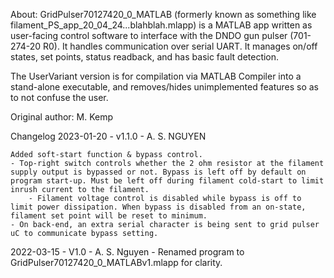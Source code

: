 About: GridPulser70127420_0_MATLAB (formerly known as something like filament_PS_app_20_04_24...blahblah.mlapp) is a MATLAB app written as user-facing control software to interface with the DNDO gun pulser (701-274-20 R0). It handles communication over serial UART. It manages on/off states, set points, status readback, and has basic fault detection.

The UserVariant version is for compilation via MATLAB Compiler into a stand-alone executable, and removes/hides unimplemented features so as to not confuse the user.

Original author: M. Kemp

Changelog 
2023-01-20 - v1.1.0 - A. S. NGUYEN

	Added soft-start function & bypass control.
	- Top-right switch controls whether the 2 ohm resistor at the filament supply output is bypassed or not. Bypass is left off by default on program start-up. Must be left off during filament cold-start to limit inrush current to the filament.
		- Filament voltage control is disabled while bypass is off to limit power dissipation. When bypass is disabled from an on-state, filament set point will be reset to minimum.
	- On back-end, an extra serial character is being sent to grid pulser uC to communicate bypass setting.

2022-03-15 - V1.0 - A. S. Nguyen
	- Renamed program to GridPulser70127420_0_MATLABv1.mlapp for clarity.